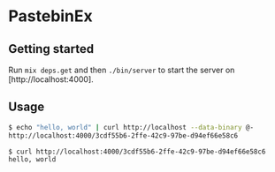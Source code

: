 # PastebinEx

## Getting started

Run `mix deps.get` and then `./bin/server` to start the server on [http://localhost:4000].

## Usage

```bash
$ echo "hello, world" | curl http://localhost --data-binary @-
http://localhost:4000/3cdf55b6-2ffe-42c9-97be-d94ef66e58c6

$ curl http://localhost:4000/3cdf55b6-2ffe-42c9-97be-d94ef66e58c6
hello, world
```
